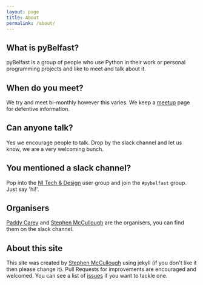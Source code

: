 ```yaml
---
layout: page
title: About
permalink: /about/
---
```


## What is pyBelfast?
pyBelfast is a group of people who use Python in their work or personal
programming projects and like to meet and talk about it.

## When do you meet?
We try and meet bi-monthly however this varies. We keep a
[meetup](http://www.meetup.com/pybelfast/) page for defentive information.

## Can anyone talk?
Yes we encourage people to talk. Drop by the slack channel and let us know, we
are a very welcoming bunch.

## You mentioned a slack channel?
Pop into the [NI Tech & Design](http://nitech.herokuapp.com/) user group and
join the `#pybelfast` group. Just say 'hi!'.

## Organisers
[Paddy Carey](http://www.twitter.com/paddycarey) and [Stephen
McCullough](http://www.twitter.com/theonlyswmcc) are the organisers, you can find them
on the slack channel.

## About this site
This site was created by [Stephen McCullough](http://swm.cc) using jekyll
(if you don't like it then please change it). Pull Requests for improvements
are encouraged and welcomed. You can see a list of
[issues](https://github.com/pybelfast/pybelfast.github.io/issues) if you want
to tackle one.
